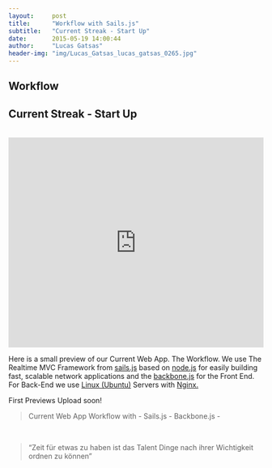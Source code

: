 ```yaml
---
layout:     post
title:      "Workflow with Sails.js"
subtitle:   "Current Streak - Start Up"
date:       2015-05-19 14:00:44
author:     "Lucas Gatsas"
header-img: "img/Lucas_Gatsas_lucas_gatsas_0265.jpg"
---
```

<h2 class="section-heading">Workflow</h2>
<h2 class="section-heading">Current Streak - Start Up</h2>

<br>


<iframe width="100%" height="415" src="https://www.youtube.com/embed/f4E_9_FVd7s" frameborder="0" allowfullscreen></iframe>



Here is a small preview of our Current Web App. The Workflow. We use The Realtime MVC Framework from <a href="http://sailsjs.org/#!/documentation/concepts">sails.js</a> based on <a href="https://nodejs.org/">node.js</a> for easily building fast, scalable network applications and the <a href="http://backbonejs.org/">backbone.js</a> for the Front End. For Back-End we use <a href="http://www.linux.com/directory/Distributions/popular-distributions/ubuntu">Linux (Ubuntu)</a> Servers with <a href="http://nginx.org/">Nginx.</a> 


First Previews Upload soon!

<blockquote> Current Web App Workflow with - Sails.js - Backbone.js -</blockquote>


<br>
<blockquote>
“Zeit für etwas zu haben ist das Talent Dinge nach ihrer Wichtigkeit ordnen zu können” 
</blockquote>

